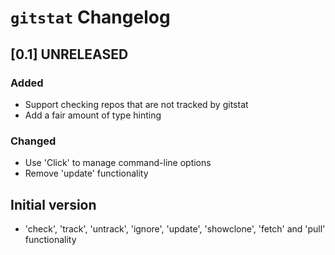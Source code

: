 # `gitstat` Changelog

## [0.1] UNRELEASED

### Added

* Support checking repos that are not tracked by gitstat
* Add a fair amount of type hinting

### Changed

* Use 'Click' to manage command-line options
* Remove 'update' functionality


## Initial version

* 'check', 'track', 'untrack', 'ignore', 'update', 'showclone', 'fetch' and 'pull' functionality
